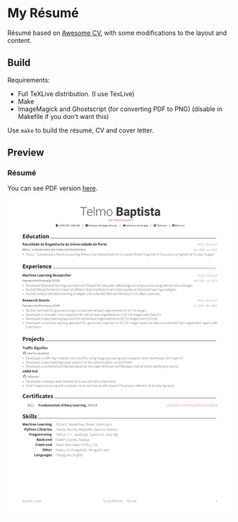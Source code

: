 # My Résumé

Résumé based on [Awesome CV](https://github.com/posquit0/Awesome-CV), with some modifications to the layout and content.

## Build
Requirements:
- Full TeXLive distribution. (I use TexLive)
- Make
- ImageMagick and Ghostscript (for converting PDF to PNG) (disable in Makefile if you don't want this)

Use `make` to build the résumé, CV and cover letter.

## Preview

### Résumé

You can see PDF version [here](build/resume.pdf).

[![Résumé](build/resume.png)](build/resume.pdf)